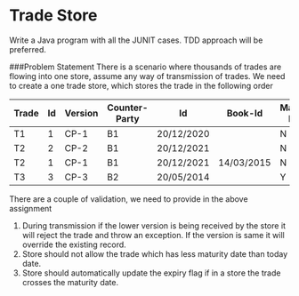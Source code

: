 # Trade Store
Write a Java program with all the JUNIT cases. TDD approach will be preferred. 

###Problem Statement
There is a scenario where thousands of trades are flowing into one store, assume any way of transmission of trades. We need to create a one trade store, which stores the trade in the following order

Trade| Id |	Version | Counter-Party | Id | Book-Id | Maturity Date | Created Date | Expired
--- | --- | --- | --- |--- |--- |--- |--- |--- 
T1	| 1	| CP-1 | B1 | 20/12/2020 | <today date> | N
T2	| 2	| CP-2 | B1 | 20/12/2021 | <today date> | N
T2	| 1	| CP-1 | B1	| 20/12/2021 | 14/03/2015	| N
T3	| 3	| CP-3 | B2	| 20/05/2014 |<today date>  | Y

There are a couple of validation, we need to provide in the above assignment
1.	During transmission if the lower version is being received by the store it will reject the trade and throw an exception. If the version is same it will override the existing record.
2.	Store should not allow the trade which has less maturity date than today date.
3.	Store should automatically update the expiry flag if in a store the trade crosses the maturity date.